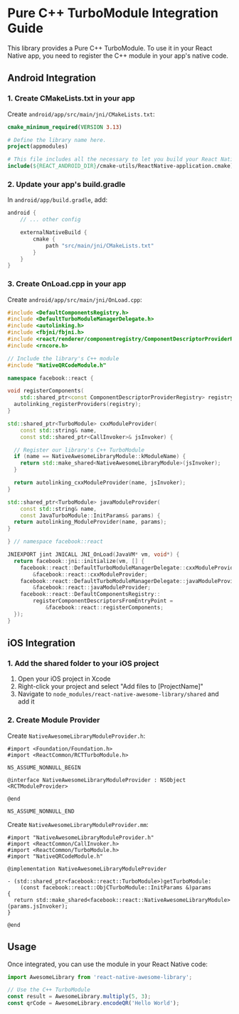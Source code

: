 # Pure C++ TurboModule Integration Guide

This library provides a Pure C++ TurboModule. To use it in your React Native app, you need to register the C++ module in your app's native code.

## Android Integration

### 1. Create CMakeLists.txt in your app

Create `android/app/src/main/jni/CMakeLists.txt`:

```cmake
cmake_minimum_required(VERSION 3.13)

# Define the library name here.
project(appmodules)

# This file includes all the necessary to let you build your React Native application
include(${REACT_ANDROID_DIR}/cmake-utils/ReactNative-application.cmake)
```

### 2. Update your app's build.gradle

In `android/app/build.gradle`, add:

```gradle
android {
    // ... other config

    externalNativeBuild {
        cmake {
            path "src/main/jni/CMakeLists.txt"
        }
    }
}
```

### 3. Create OnLoad.cpp in your app

Create `android/app/src/main/jni/OnLoad.cpp`:

```cpp
#include <DefaultComponentsRegistry.h>
#include <DefaultTurboModuleManagerDelegate.h>
#include <autolinking.h>
#include <fbjni/fbjni.h>
#include <react/renderer/componentregistry/ComponentDescriptorProviderRegistry.h>
#include <rncore.h>

// Include the library's C++ module
#include "NativeQRCodeModule.h"

namespace facebook::react {

void registerComponents(
    std::shared_ptr<const ComponentDescriptorProviderRegistry> registry) {
  autolinking_registerProviders(registry);
}

std::shared_ptr<TurboModule> cxxModuleProvider(
    const std::string& name,
    const std::shared_ptr<CallInvoker>& jsInvoker) {

  // Register our library's C++ TurboModule
  if (name == NativeAwesomeLibraryModule::kModuleName) {
    return std::make_shared<NativeAwesomeLibraryModule>(jsInvoker);
  }

  return autolinking_cxxModuleProvider(name, jsInvoker);
}

std::shared_ptr<TurboModule> javaModuleProvider(
    const std::string& name,
    const JavaTurboModule::InitParams& params) {
  return autolinking_ModuleProvider(name, params);
}

} // namespace facebook::react

JNIEXPORT jint JNICALL JNI_OnLoad(JavaVM* vm, void*) {
  return facebook::jni::initialize(vm, [] {
    facebook::react::DefaultTurboModuleManagerDelegate::cxxModuleProvider =
        &facebook::react::cxxModuleProvider;
    facebook::react::DefaultTurboModuleManagerDelegate::javaModuleProvider =
        &facebook::react::javaModuleProvider;
    facebook::react::DefaultComponentsRegistry::
        registerComponentDescriptorsFromEntryPoint =
            &facebook::react::registerComponents;
  });
}
```

## iOS Integration

### 1. Add the shared folder to your iOS project

1. Open your iOS project in Xcode
2. Right-click your project and select "Add files to [ProjectName]"
3. Navigate to `node_modules/react-native-awesome-library/shared` and add it

### 2. Create Module Provider

Create `NativeAwesomeLibraryModuleProvider.h`:

```objc
#import <Foundation/Foundation.h>
#import <ReactCommon/RCTTurboModule.h>

NS_ASSUME_NONNULL_BEGIN

@interface NativeAwesomeLibraryModuleProvider : NSObject <RCTModuleProvider>

@end

NS_ASSUME_NONNULL_END
```

Create `NativeAwesomeLibraryModuleProvider.mm`:

```objc
#import "NativeAwesomeLibraryModuleProvider.h"
#import <ReactCommon/CallInvoker.h>
#import <ReactCommon/TurboModule.h>
#import "NativeQRCodeModule.h"

@implementation NativeAwesomeLibraryModuleProvider

- (std::shared_ptr<facebook::react::TurboModule>)getTurboModule:
    (const facebook::react::ObjCTurboModule::InitParams &)params
{
  return std::make_shared<facebook::react::NativeAwesomeLibraryModule>(params.jsInvoker);
}

@end
```

## Usage

Once integrated, you can use the module in your React Native code:

```typescript
import AwesomeLibrary from 'react-native-awesome-library';

// Use the C++ TurboModule
const result = AwesomeLibrary.multiply(5, 3);
const qrCode = AwesomeLibrary.encodeQR('Hello World');
```
